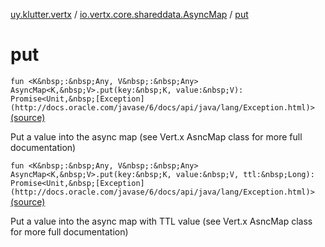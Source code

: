 [uy.klutter.vertx](../index.md) / [io.vertx.core.shareddata.AsyncMap](index.md) / [put](.)


# put
`fun <K&nbsp;:&nbsp;Any, V&nbsp;:&nbsp;Any> AsyncMap<K,&nbsp;V>.put(key:&nbsp;K, value:&nbsp;V): Promise<Unit,&nbsp;[Exception](http://docs.oracle.com/javase/6/docs/api/java/lang/Exception.html)>` [(source)](https://github.com/kohesive/klutter/blob/master/vertx3-jdk8/src/main/kotlin/uy/klutter/vertx/VertxSharedData.kt#L124)

Put a value into the async map (see Vert.x AsncMap class for more full documentation)


`fun <K&nbsp;:&nbsp;Any, V&nbsp;:&nbsp;Any> AsyncMap<K,&nbsp;V>.put(key:&nbsp;K, value:&nbsp;V, ttl:&nbsp;Long): Promise<Unit,&nbsp;[Exception](http://docs.oracle.com/javase/6/docs/api/java/lang/Exception.html)>` [(source)](https://github.com/kohesive/klutter/blob/master/vertx3-jdk8/src/main/kotlin/uy/klutter/vertx/VertxSharedData.kt#L138)

Put a value into the async map with TTL value (see Vert.x AsncMap class for more full documentation)



